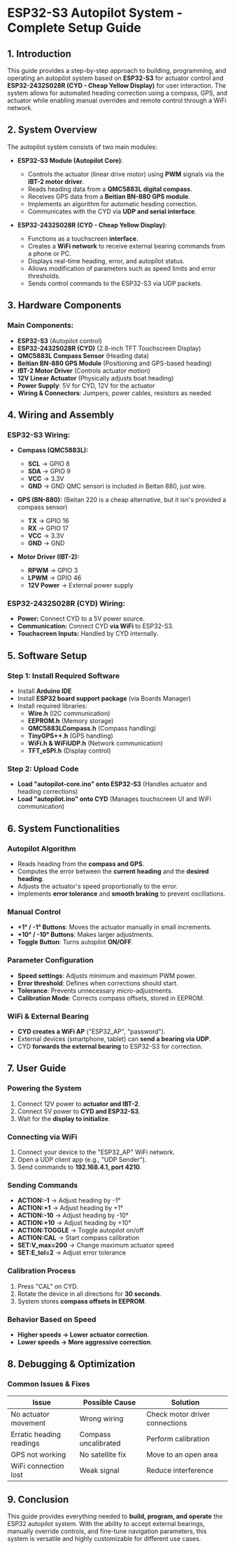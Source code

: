 # **ESP32-S3 Autopilot System - Complete Setup Guide**

## **1. Introduction**
This guide provides a step-by-step approach to building, programming, and operating an autopilot system based on **ESP32-S3** for actuator control and **ESP32-2432S028R (CYD - Cheap Yellow Display)** for user interaction. The system allows for automated heading correction using a compass, GPS, and actuator while enabling manual overrides and remote control through a WiFi network.

## **2. System Overview**
The autopilot system consists of two main modules:

- **ESP32-S3 Module (Autopilot Core)**:
  - Controls the actuator (linear drive motor) using **PWM** signals via the **IBT-2 motor driver**.
  - Reads heading data from a **QMC5883L digital compass**.
  - Receives GPS data from a **Beitian BN-880 GPS module**.
  - Implements an algorithm for automatic heading correction.
  - Communicates with the CYD via **UDP and serial interface**.

- **ESP32-2432S028R (CYD - Cheap Yellow Display)**:
  - Functions as a touchscreen **interface**.
  - Creates a **WiFi network** to receive external bearing commands from a phone or PC.
  - Displays real-time heading, error, and autopilot status.
  - Allows modification of parameters such as speed limits and error thresholds.
  - Sends control commands to the ESP32-S3 via UDP packets.

## **3. Hardware Components**
### **Main Components:**
- **ESP32-S3** (Autopilot control)
- **ESP32-2432S028R (CYD)** (2.8-inch TFT Touchscreen Display)
- **QMC5883L Compass Sensor** (Heading data)
- **Beitian BN-880 GPS Module** (Positioning and GPS-based heading)
- **IBT-2 Motor Driver** (Controls actuator motion)
- **12V Linear Actuator** (Physically adjusts boat heading)
- **Power Supply**: 5V for CYD, 12V for the actuator
- **Wiring & Connectors**: Jumpers, power cables, resistors as needed

## **4. Wiring and Assembly**
### **ESP32-S3 Wiring:**
- **Compass (QMC5883L):**
  - **SCL** → GPIO 8
  - **SDA** → GPIO 9
  - **VCC** → 3.3V
  - **GND** → GND
QMC sensori is included in Beitan 880, just wire.

- **GPS (BN-880):** (Beitan 220 is a cheap alternative, but it isn's provided a compass sensor)
  - **TX** → GPIO 16
  - **RX** → GPIO 17
  - **VCC** → 3.3V
  - **GND** → GND

- **Motor Driver (IBT-2):**
  - **RPWM** → GPIO 3
  - **LPWM** → GPIO 46
  - **12V Power** → External power supply

### **ESP32-2432S028R (CYD) Wiring:**
- **Power:** Connect CYD to a 5V power source.
- **Communication:** Connect CYD **via WiFi** to ESP32-S3.
- **Touchscreen Inputs:** Handled by CYD internally.

## **5. Software Setup**
### **Step 1: Install Required Software**
- Install **Arduino IDE**
- Install **ESP32 board support package** (via Boards Manager)
- Install required libraries:
  - **Wire.h** (I2C communication)
  - **EEPROM.h** (Memory storage)
  - **QMC5883LCompass.h** (Compass handling)
  - **TinyGPS++.h** (GPS handling)
  - **WiFi.h & WiFiUDP.h** (Network communication)
  - **TFT_eSPI.h** (Display control)

### **Step 2: Upload Code**
- **Load "autopilot-core.ino" onto ESP32-S3** (Handles actuator and heading corrections)
- **Load "autopilot.ino" onto CYD** (Manages touchscreen UI and WiFi communication)

## **6. System Functionalities**
### **Autopilot Algorithm**
- Reads heading from the **compass and GPS**.
- Computes the error between the **current heading** and the **desired heading**.
- Adjusts the actuator's speed proportionally to the error.
- Implements **error tolerance** and **smooth braking** to prevent oscillations.

### **Manual Control**
- **+1° / -1° Buttons**: Moves the actuator manually in small increments.
- **+10° / -10° Buttons**: Makes larger adjustments.
- **Toggle Button**: Turns autopilot **ON/OFF**.

### **Parameter Configuration**
- **Speed settings**: Adjusts minimum and maximum PWM power.
- **Error threshold**: Defines when corrections should start.
- **Tolerance**: Prevents unnecessary micro-adjustments.
- **Calibration Mode**: Corrects compass offsets, stored in EEPROM.

### **WiFi & External Bearing**
- **CYD creates a WiFi AP** ("ESP32_AP", "password").
- External devices (smartphone, tablet) can **send a bearing via UDP**.
- CYD **forwards the external bearing** to ESP32-S3 for correction.

## **7. User Guide**
### **Powering the System**
1. Connect 12V power to **actuator and IBT-2**.
2. Connect 5V power to **CYD and ESP32-S3**.
3. Wait for the **display to initialize**.

### **Connecting via WiFi**
1. Connect your device to the "ESP32_AP" WiFi network.
2. Open a UDP client app (e.g., "UDP Sender").
3. Send commands to **192.168.4.1, port 4210**.

### **Sending Commands**
- **ACTION:-1** → Adjust heading by -1°
- **ACTION:+1** → Adjust heading by +1°
- **ACTION:-10** → Adjust heading by -10°
- **ACTION:+10** → Adjust heading by +10°
- **ACTION:TOGGLE** → Toggle autopilot on/off
- **ACTION:CAL** → Start compass calibration
- **SET:V_max=200** → Change maximum actuator speed
- **SET:E_tol=2** → Adjust error tolerance

### **Calibration Process**
1. Press "CAL" on CYD.
2. Rotate the device in all directions for **30 seconds**.
3. System stores **compass offsets in EEPROM**.

### **Behavior Based on Speed**
- **Higher speeds → Lower actuator correction**.
- **Lower speeds → More aggressive correction**.

## **8. Debugging & Optimization**
### **Common Issues & Fixes**
| Issue | Possible Cause | Solution |
|--------|--------------|----------|
| No actuator movement | Wrong wiring | Check motor driver connections |
| Erratic heading readings | Compass uncalibrated | Perform calibration |
| GPS not working | No satellite fix | Move to an open area |
| WiFi connection lost | Weak signal | Reduce interference |

## **9. Conclusion**
This guide provides everything needed to **build, program, and operate** the ESP32 autopilot system. With the ability to accept external bearings, manually override controls, and fine-tune navigation parameters, this system is versatile and highly customizable for different use cases.

